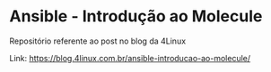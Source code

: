 Ansible - Introdução ao Molecule
===========================================

Repositório referente ao post no blog da 4Linux

Link: https://blog.4linux.com.br/ansible-introducao-ao-molecule/
